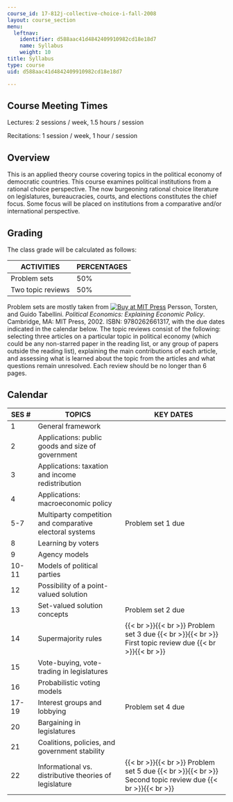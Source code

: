 ```yaml
---
course_id: 17-812j-collective-choice-i-fall-2008
layout: course_section
menu:
  leftnav:
    identifier: d588aac41d4842409910982cd18e18d7
    name: Syllabus
    weight: 10
title: Syllabus
type: course
uid: d588aac41d4842409910982cd18e18d7

---
```


Course Meeting Times
--------------------

Lectures: 2 sessions / week, 1.5 hours / session

Recitations: 1 session / week, 1 hour / session

Overview
--------

This is an applied theory course covering topics in the political economy of democratic countries. This course examines political institutions from a rational choice perspective. The now burgeoning rational choice literature on legislatures, bureaucracies, courts, and elections constitutes the chief focus. Some focus will be placed on institutions from a comparative and/or international perspective.

Grading
-------

The class grade will be calculated as follows:

| ACTIVITIES | PERCENTAGES |
| --- | --- |
| Problem sets | 50% |
| Two topic reviews | 50% 

Problem sets are mostly taken from [![Buy at MIT Press](/images/mp_logo.gif)](https://mitpress.mit.edu/9780262661317) Persson, Torsten, and Guido Tabellini. _Political Economics: Explaining Economic Policy_. Cambridge, MA: MIT Press, 2002. ISBN: 9780262661317, with the due dates indicated in the calendar below. The topic reviews consist of the following: selecting three articles on a particular topic in political economy (which could be any non-starred paper in the reading list, or any group of papers outside the reading list), explaining the main contributions of each article, and assessing what is learned about the topic from the articles and what questions remain unresolved. Each review should be no longer than 6 pages.

Calendar
--------

| SES # | TOPICS | KEY DATES |
| --- | --- | --- |
| 1 | General framework | &nbsp; |
| 2 | Applications: public goods and size of government | &nbsp; |
| 3 | Applications: taxation and income redistribution | &nbsp; |
| 4 | Applications: macroeconomic policy | &nbsp; |
| 5-7 | Multiparty competition and comparative electoral systems | Problem set 1 due |
| 8 | Learning by voters | &nbsp; |
| 9 | Agency models | &nbsp; |
| 10-11 | Models of political parties | &nbsp; |
| 12 | Possibility of a point-valued solution | &nbsp; |
| 13 | Set-valued solution concepts | Problem set 2 due |
| 14 | Supermajority rules |  {{< br >}}{{< br >}} Problem set 3 due {{< br >}}{{< br >}} First topic review due {{< br >}}{{< br >}}  |
| 15 | Vote-buying, vote-trading in legislatures | &nbsp; |
| 16 | Probabilistic voting models | &nbsp; |
| 17-19 | Interest groups and lobbying | Problem set 4 due |
| 20 | Bargaining in legislatures | &nbsp; |
| 21 | Coalitions, policies, and government stability | &nbsp; |
| 22 | Informational vs. distributive theories of legislature |  {{< br >}}{{< br >}} Problem set 5 due {{< br >}}{{< br >}} Second topic review due {{< br >}}{{< br >}}